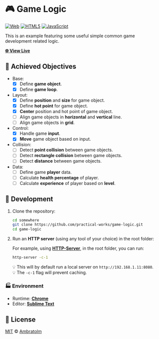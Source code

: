 # 🎮 Game Logic

[![Web](https://img.shields.io/badge/web-blue?logo=w3c)](https://github.com/topics/web)
[![HTML5](https://img.shields.io/badge/html5-blue?logo=html5)](https://github.com/topics/html5)
[![JavaScript](https://img.shields.io/badge/javaScript-blue?logo=javascript)](https://github.com/topics/javascript)

This is an example featuring some useful simple common game development related logic.

[**🌐 View Live**](https://practical-works.github.io/game-logic)

## 🎯 Achieved Objectives

- Base:
    - [x] Define **game object**.
    - [x] Define **game loop**.
- Layout:
    - [x] Define **position** and **size** for game object.
    - [x] Define **hot point** for game object.
    - [x] **Center** position and hot point of game object.
    - [ ] Align game objects in **horizontal** and **vertical** line.
    - [ ] Align game objects in **grid**.
- Control:
    - [x] Handle game **input**.
    - [x] **Move** game object based on input.
- Collision:
    - [ ] Detect **point collision** between game objects.
    - [ ] Detect **rectangle collision** between game objects.
    - [ ] Detect **distance** between game objects.
- Data:
    - [ ] Define game **player** data.
    - [ ] Calculate **health percentage** of player.
    - [ ] Calculate **experience** of player based on **level**.

## 🚀 Development

1. Clone the repository:

    ```bash
    cd somewhere
    git clone https://github.com/practical-works/game-logic.git
    cd game-logic
    ```

2. Run an **HTTP server** (using any tool of your choice) in the root folder:

    For example, using [**HTTP-Server**](https://www.npmjs.com/package/http-server), in the root folder, you can run:
    ```bash
    http-server -c-1
    ```
    💡 This will by default run a local server on `http://192.168.1.11:8080`.<br />
    💡 The `-c-1` flag will prevent caching.

### 🏭 Environment

- Runtime: [**Chrome**](https://www.google.com/chrome)
- Editor: [**Sublime Text**](https://www.sublimetext.com)

## 📄 License

[MIT](./LICENSE) © [Ambratolm](https://github.com/Ambratolm)